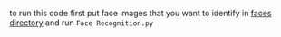 to run this code first put face images that you want to identify in [faces directory](./faces) and run `Face Recognition.py`
